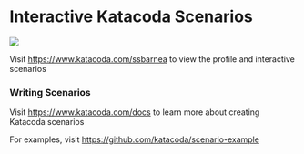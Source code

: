 # Interactive Katacoda Scenarios

[![](http://shields.katacoda.com/katacoda/ssbarnea/count.svg)](https://www.katacoda.com/ssbarnea "Get your profile on Katacoda.com")

Visit https://www.katacoda.com/ssbarnea to view the profile and interactive scenarios

### Writing Scenarios
Visit https://www.katacoda.com/docs to learn more about creating Katacoda scenarios

For examples, visit https://github.com/katacoda/scenario-example
